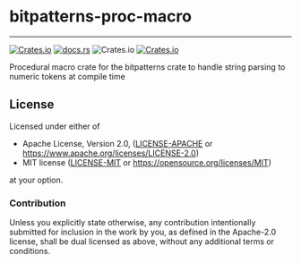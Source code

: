# bitpatterns-proc-macro
---

[![Crates.io](https://img.shields.io/crates/v/bitpatterns)](https://crates.io/crates/bitpatterns)
[![docs.rs](https://img.shields.io/docsrs/bitpatterns)](https://docs.rs/bitpatterns)
![Crates.io](https://img.shields.io/crates/l/bitpatterns)
[![Crates.io](https://img.shields.io/crates/d/bitpatterns)](https://crates.io/crates/bitpatterns)

Procedural macro crate for the bitpatterns crate to handle string parsing to numeric tokens at compile time

## License

Licensed under either of

* Apache License, Version 2.0, ([LICENSE-APACHE](LICENSE-APACHE) or https://www.apache.org/licenses/LICENSE-2.0)
* MIT license ([LICENSE-MIT](LICENSE-MIT) or https://opensource.org/licenses/MIT)

at your option.

### Contribution

Unless you explicitly state otherwise, any contribution intentionally
submitted for inclusion in the work by you, as defined in the Apache-2.0
license, shall be dual licensed as above, without any additional terms or
conditions.
